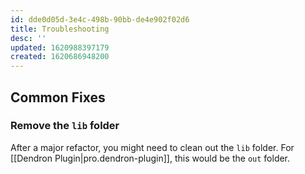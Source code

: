 ```yaml
---
id: dde0d05d-3e4c-498b-90bb-de4e902f02d6
title: Troubleshooting
desc: ''
updated: 1620988397179
created: 1620686948200
---
```



## Common Fixes

### Remove the `lib` folder

After a major refactor, you might need to clean out the `lib` folder. For [[Dendron Plugin|pro.dendron-plugin]], this would be the `out` folder.